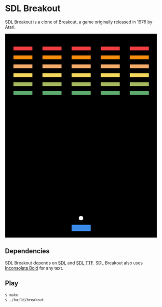 # SDL Breakout

SDL Breakout is a clone of Breakout, a game originally released in 1976 by
Atari.

![Screenshot of SDL Breakout](./assets/screenshot.png)

## Dependencies

SDL Breakout depends on [SDL](https://github.com/libsdl-org/SDL) and [SDL
TTF](https://github.com/libsdl-org/SDL_ttf). SDL Breakout also uses
[Inconsolata Bold](https://levien.com/type/myfonts/inconsolata.html) for any
text.

## Play

```sh
$ make
$ ./build/breakout
```
